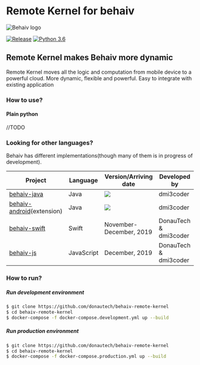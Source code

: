 # Remote Kernel for behaiv
![Behaiv logo](https://github.com/dmi3coder/behaiv-java/raw/master/docs/img/behaiv_logo.png)

[![Release](https://img.shields.io/github/v/release/donautech/behaiv-remote-kernel?include_prereleases)](https://github.com/donautech/behaiv-remote-kernel/releases) [![Python 3.6](https://img.shields.io/badge/python-3.6-blue.svg)](https://www.python.org/downloads/release/python-360/)

## Remote Kernel makes Behaiv more dynamic
Remote Kernel moves all the logic and computation from mobile device to a powerful cloud. 
More dynamic, flexible and powerful. Easy to integrate with existing application

### How to use?

#### Plain python

//TODO

 
### Looking for other languages?
Behaiv has different implementations(though many of them is in progress of development). 

| Project | Language | Version/Arriving date | Developed by |
|---------|----------|---------|--------------|
|[behaiv-java](https://github.com/dmi3coder/behaiv-java)| Java | [![](https://jitpack.io/v/dmi3coder/behaiv-java.svg)](https://jitpack.io/#dmi3coder/behaiv-java) |dmi3coder|
|[behaiv-android](https://github.com/dmi3coder/behaiv-android)(extension)| Java | [![](https://jitpack.io/v/dmi3coder/behaiv-android.svg)](https://jitpack.io/#dmi3coder/behaiv-android)| dmi3coder|
|[behaiv-swift](https://github.com/donautech/behaiv-swift)| Swift |November-December, 2019|DonauTech & dmi3coder|
|[behaiv-js]()| JavaScript | December, 2019|DonauTech & dmi3coder


### How to run?

##### Run development environment

```sh 
$ git clone https://github.com/donautech/behaiv-remote-kernel
$ cd behaiv-remote-kernel
$ docker-compose -f docker-compose.development.yml up --build 
```

##### Run production environment

```sh 
$ git clone https://github.com/donautech/behaiv-remote-kernel
$ cd behaiv-remote-kernel
$ docker-compose -f docker-compose.production.yml up --build 
```
